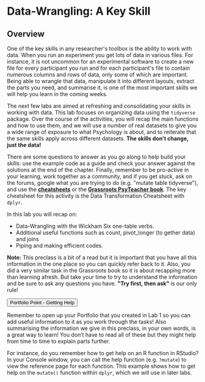 # Data-Wrangling: A Key Skill

## Overview

One of the key skills in any researcher's toolbox is the ability to work with data. When you run an experiment you get lots of data in various files. For instance, it is not uncommon for an experimental software to create a new file for every participant you run and for each participant's file to contain numerous columns and rows of data, only some of which are important. Being able to wrangle that data, manipulate it into different layouts, extract the parts you need, and summarise it, is one of the most important skills we will help you learn in the coming weeks.

The next few labs are aimed at refreshing and consolidating your skills in working with data. This lab focuses on organizing data using the `tidyverse` package. Over the course of the activities, you will recap the main functions and how to use them, and we will use a number of real datasets to give you a wide range of exposure to what Psychology is about, and to reiterate that the same skills apply across different datasets. **The skills don't change, just the data!**

There are some questions to answer as you go along to help build your skills: use the example code as a guide and check your answer against the solutions at the end of the chapter. Finally, remember to be pro-active in your learning, work together as a community, and if you get stuck, ask on the forums, google what you are trying to do (e.g. "mutate table tidyverse"), and use the **<a href = "https://www.rstudio.com/resources/cheatsheets/" target = "_blank">cheatsheets</a>** or the **<a href = "https://psyteachr.github.io/" target = "_blank">Grassroots PsyTeacher book</a>**. The key cheatsheet for this activity is the Data Transformation Cheatsheet with `dplyr`.

In this lab you will recap on:

* Data-Wrangling with the Wickham Six one-table verbs.
* Additional useful functions such as count, pivot_longer (to gether data) and joins
* Piping and making efficient codes.

**Note:** This preclass is a bit of a read but it is important that you have all this information in the one place so you can quickly refer back to it. Also, you did a very similar task in the Grassroots book so it is about recapping more than learning afresh. But take your time to try to understand the information and be sure to ask any questions you have. **"Try first, then ask"** is our only rule!


<div class='solution'><button>Portfolio Point - Getting Help</button>

<div class="info">
<p>Remember to open up your Portfolio that you created in Lab 1 so you can add useful information to it as you work through the tasks! Also summarising the information we give in this preclass, in your own words, is a great way to learn! You don’t have to read all of these but they might help from time to time to explain parts further.</p>
<p>For instance, do you remember how to get help on an R function in RStudio? In your Console window, you can call the help function (e.g. <code>?mutate</code>) to view the reference page for each function. This example shows how to get help on the <code>mutate()</code> function within <code>dplyr</code>, which we will use in later labs.</p>
</div>

</div>

